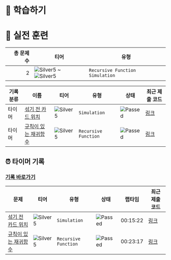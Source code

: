 # 📖 학습하기

# 🥇 실전 훈련
|총 문제 수|티어|유형|
|---:|---|---|
|2|![Silver5][s5] ~ ![Silver5][s5]|`Recursive Function` `Simulation`|

|기록분류|이름|티어|유형|상태|최근 제출 코드|
|---|---|---|---|---|---|
|타이머|[섞기 전 카드 위치](https://www.codetree.ai/training-field/search/problems/card-position-before-shuffling)|![Silver5][s5]|`Simulation`|![Passed][passed]|[링크](https://github.com/pushedrumex/codetree-TILs/blob/main/240722/%EC%84%9E%EA%B8%B0%20%EC%A0%84%20%EC%B9%B4%EB%93%9C%20%EC%9C%84%EC%B9%98/card-position-before-shuffling.java)|
|타이머|[규칙이 있는 재귀함수](https://www.codetree.ai/training-field/search/problems/recursive-function-with-rules)|![Silver5][s5]|`Recursive Function`|![Passed][passed]|[링크](https://github.com/pushedrumex/codetree-TILs/blob/main/240722/%EA%B7%9C%EC%B9%99%EC%9D%B4%20%EC%9E%88%EB%8A%94%20%EC%9E%AC%EA%B7%80%ED%95%A8%EC%88%98/recursive-function-with-rules.java)|


## ⏰ 타이머 기록
### [기록 바로가기](https://www.codetree.ai/training-field/my-records/timer/8856)

|문제|티어|유형|상태|랩타임|최근 제출 코드|
|---|---|---|---|---|---|
[섞기 전 카드 위치](https://www.codetree.ai/training-field/search/problems/card-position-before-shuffling)|![Silver5][s5]|`Simulation`|![Passed][passed]|00:15:22|[링크](https://github.com/pushedrumex/codetree-TILs/blob/main/240722/%EC%84%9E%EA%B8%B0%20%EC%A0%84%20%EC%B9%B4%EB%93%9C%20%EC%9C%84%EC%B9%98/card-position-before-shuffling.java)|
[규칙이 있는 재귀함수](https://www.codetree.ai/training-field/search/problems/recursive-function-with-rules)|![Silver5][s5]|`Recursive Function`|![Passed][passed]|00:23:17|[링크](https://github.com/pushedrumex/codetree-TILs/blob/main/240722/%EA%B7%9C%EC%B9%99%EC%9D%B4%20%EC%9E%88%EB%8A%94%20%EC%9E%AC%EA%B7%80%ED%95%A8%EC%88%98/recursive-function-with-rules.java)|












[b5]: https://img.shields.io/badge/Bronze_5-%235D3E31.svg
[b4]: https://img.shields.io/badge/Bronze_4-%235D3E31.svg
[b3]: https://img.shields.io/badge/Bronze_3-%235D3E31.svg
[b2]: https://img.shields.io/badge/Bronze_2-%235D3E31.svg
[b1]: https://img.shields.io/badge/Bronze_1-%235D3E31.svg
[s5]: https://img.shields.io/badge/Silver_5-%23394960.svg
[s4]: https://img.shields.io/badge/Silver_4-%23394960.svg
[s3]: https://img.shields.io/badge/Silver_3-%23394960.svg
[s2]: https://img.shields.io/badge/Silver_2-%23394960.svg
[s1]: https://img.shields.io/badge/Silver_1-%23394960.svg
[g5]: https://img.shields.io/badge/Gold_5-%23FFC433.svg
[g4]: https://img.shields.io/badge/Gold_4-%23FFC433.svg
[g3]: https://img.shields.io/badge/Gold_3-%23FFC433.svg
[g2]: https://img.shields.io/badge/Gold_2-%23FFC433.svg
[g1]: https://img.shields.io/badge/Gold_1-%23FFC433.svg
[p5]: https://img.shields.io/badge/Platinum_5-%2376DDD8.svg
[p4]: https://img.shields.io/badge/Platinum_4-%2376DDD8.svg
[p3]: https://img.shields.io/badge/Platinum_3-%2376DDD8.svg
[p2]: https://img.shields.io/badge/Platinum_2-%2376DDD8.svg
[p1]: https://img.shields.io/badge/Platinum_1-%2376DDD8.svg
[passed]: https://img.shields.io/badge/Passed-%23009D27.svg
[failed]: https://img.shields.io/badge/Failed-%23D24D57.svg
[easy]: https://img.shields.io/badge/쉬움-%235cb85c.svg?for-the-badge
[medium]: https://img.shields.io/badge/보통-%23FFC433.svg?for-the-badge
[hard]: https://img.shields.io/badge/어려움-%23D24D57.svg?for-the-badge